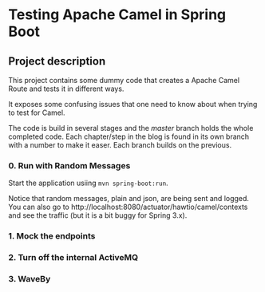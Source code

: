 # Testing Apache Camel in Spring Boot

## Project description
This project contains some dummy code that creates a Apache Camel Route and tests it in different ways.

It exposes some confusing issues that one need to know about when trying to test for Camel.

The code is build in several stages and the _master_ branch holds the whole completed code. Each chapter/step in the blog is found in its own branch with a number to make it easer. Each branch builds on the previous.

### 0. Run with Random Messages 

Start the application usiing `mvn spring-boot:run`.

Notice that random messages, plain and json, are being sent and logged.
You can also go to http://localhost:8080/actuator/hawtio/camel/contexts and see the traffic (but it is a bit buggy for Spring 3.x).

### 1. Mock the endpoints

### 2. Turn off the internal ActiveMQ

### 3. WaveBy

